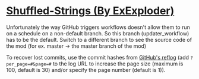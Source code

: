 # [Shuffled-Strings (By ExExploder)](https://github.com/ExExploder/Shuffled-Strings)

Unfortunately the way GitHub triggers workflows doesn't allow them to run on a schedule on a non-default branch. So this branch (updater_workflow) has to be the default. Switch to a different branch to see the source code of the mod (for ex. master -> the master branch of the mod)

To recover lost commits, use the commit hashes from [GitHub's reflog](https://api.github.com/repos/KtaneModules/Shuffled-Strings-ExExploder/events) (add `?per_page=#&page=#` to the log URL to increase the page size (maximum is 100, default is 30) and/or specify the page number (default is 1)).
